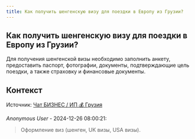```yaml
---
title: Как получить шенгенскую визу для поездки в Европу из Грузии?
---
```


## Как получить шенгенскую визу для поездки в Европу из Грузии?

Для получения шенгенской визы необходимо заполнить анкету, предоставить паспорт, фотографии, документы, подтверждающие цель поездки, а также страховку и финансовые документы.

## Контекст

Источник: [Чат БИЗНЕС / ИП 💰 Грузия](https://t.me/ip_ge)

_Anonymous User_ - 2024-12-26 08:00:21:

> Оформление виз (шенген, UK визы, USA визы).
